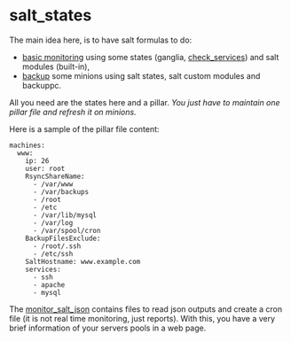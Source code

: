 # salt_states

The main idea here, is to have salt formulas to do:
 - [basic monitoring](monitor_salt_json/README.md) using some states (ganglia, [check_services](check_services/README.md)) and salt modules (built-in), 
 - [backup](backuppc_add_client/README.md) some minions using salt states, salt custom modules and backuppc.

All you need are the states here and a pillar. _You just have to maintain one pillar file and refresh it on minions._

Here is a sample of the pillar file content:

```
machines:
  www:
    ip: 26
    user: root
    RsyncShareName:
      - /var/www
      - /var/backups
      - /root
      - /etc
      - /var/lib/mysql
      - /var/log
      - /var/spool/cron
    BackupFilesExclude:
      - /root/.ssh
      - /etc/ssh
    SaltHostname: www.example.com
    services:
      - ssh
      - apache
      - mysql

```

The [monitor_salt_json](monitor_salt_json/README.md) contains files to read json outputs and create a cron file (it is not real time monitoring, just reports). With this, you have a very brief information of your servers pools in a web page.
